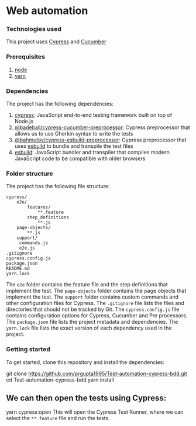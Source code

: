 # Web automation

### Technologies used
This project uses [Cypress](https://www.cypress.io/) and [Cucumber](https://cucumber.io/)

### Prerequisites
1. [node](https://nodejs.org/en/)
2. [yarn](https://yarnpkg.com/)

### Dependencies
The project has the following dependencies:
1. [cypress](https://www.npmjs.com/package/cypress): JavaScript end-to-end testing framework built on top of Node.js
2. [@badeball/cypress-cucumber-preprocessor](https://www.npmjs.com/package/@badeball/cypress-cucumber-preprocessor): Cypress preprocessor that allows us to use Gherkin syntax to write the tests
3. [@bahmutov/cypress-esbuild-preprocessor](https://www.npmjs.com/package/@bahmutov/cypress-esbuild-preprocessor): Cypress preprocessor that uses [esbuild](https://esbuild.github.io/) to bundle and transpile the test files
4. [esbuild](https://www.npmjs.com/package/esbuild): JavaScript bundler and transpiler that compiles modern JavaScript code to be compatible with older browsers

### Folder structure
The project has the following file structure:

```
cypress/
    e2e/
        features/
            **.feature
        step_definitions
            **.js
    page-objects/
        **.js
    support/
     commands.js
     e2e.js
.gitignore
cypress.config.js
package.json
README.md
yarn.lock
```

The `e2e` folder contains the feature file and the step definitions that implement the test.
The `page-objects` folder contains the page objects that implement the test.
The `support` folder contains custom commands and other configuration files for Cypress.
The `.gitignore` file lists the files and directories that should not be tracked by Git.
The `cypress.config.js` file contains configuration options for Cypress, Cucumber and Pre processors.
The `package.json` file lists the project metadata and dependencies.
The `yarn.lock` file lists the exact version of each dependency used in the project.


### Getting started
To get started, clone this repository and install the dependencies:

git clone https://github.com/prgupta1995/Test-automation-cypress-bdd.git
cd Test-automation-cypress-bdd
yarn install

## We can then open the tests using Cypress:
yarn cypress:open
This will open the Cypress Test Runner, where we can select the `**.feature` file and run the tests.